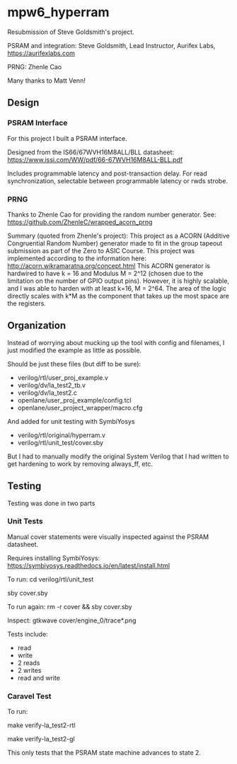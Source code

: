 # mpw6_hyperram

Resubmission of Steve Goldsmith's project.



PSRAM and integration: Steve Goldsmith, Lead Instructor, Aurifex Labs, https://aurifexlabs.com

PRNG: Zhenle Cao

Many thanks to Matt Venn!

## Design

### PSRAM Interface
For this project I built a PSRAM interface.

Designed from the IS66/67WVH16M8ALL/BLL datasheet:
https://www.issi.com/WW/pdf/66-67WVH16M8ALL-BLL.pdf

Includes programmable latency and post-transaction delay.
For read synchronization, selectable between programmable latency or rwds strobe.

### PRNG

Thanks to Zhenle Cao for providing the random number generator.
See: https://github.com/ZhenleC/wrapped_acorn_prng

Summary (quoted from Zhenle's project):
	This project as a ACORN (Additive Congruential Random Number) generator made to fit in the group tapeout submission as part of the Zero to ASIC Course. This project was implemented according to the information here: http://acorn.wikramaratna.org/concept.html This ACORN generator is hardwired to have k = 16 and Modulus M = 2^12 (chosen due to the limitation on the number of GPIO output pins). However, it is highly scalable, and I was able to harden with at least k=16, M = 2^64. The area of the logic directly scales with k*M as the component that takes up the most space are the registers.

## Organization

Instead of worrying about mucking up the tool with config and filenames, I just modified the example as little as possible.

Should be just these files (but diff to be sure):
- verilog/rtl/user_proj_example.v
- verilog/dv/la_test2_tb.v
- verilog/dv/la_test2.c
- openlane/user_proj_example/config.tcl
- openlane/user_project_wrapper/macro.cfg

And added for unit testing with SymbiYosys
- verilog/rtl/original/hyperram.v
- verilog/rtl/unit_test/cover.sby

But I had to manually modify the original System Verilog that I had written to get hardening to work by removing always_ff, etc.

## Testing

Testing was done in two parts

### Unit Tests
Manual cover statements were visually inspected against the PSRAM datasheet.

Requires installing SymbiYosys:
https://symbiyosys.readthedocs.io/en/latest/install.html

To run:
cd verilog/rtl/unit_test

sby cover.sby

To run again:
rm -r cover && sby cover.sby

Inspect:
gtkwave cover/engine_0/trace*.png

Tests include:
- read
- write
- 2 reads
- 2 writes
- read and write

### Caravel Test

To run:

make verify-la_test2-rtl

make verify-la_test2-gl

This only tests that the PSRAM state machine advances to state 2.